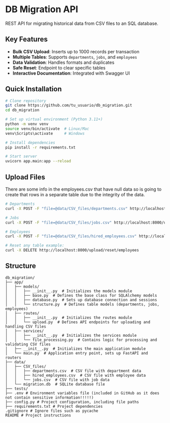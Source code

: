 # DB Migration API

REST API for migrating historical data from CSV files to an SQL database.


## Key Features
- **Bulk CSV Upload**: Inserts up to 1000 records per transaction  
- **Multiple Tables**: Supports `departments`, `jobs`, and `employees`  
- **Data Validation**: Handles formats and duplicates  
- **Safe Reset**: Endpoint to clear specific tables  
- **Interactive Documentation**: Integrated with Swagger UI  

## Quick Installation

```bash
# Clone repository
git clone https://github.com/tu_usuario/db_migration.git
cd db_migration

# Set up virtual environment (Python 3.11+)
python -m venv venv
source venv/bin/activate  # Linux/Mac
venv\Scripts\activate     # Windows

# Install dependencies
pip install -r requirements.txt

# Start server
uvicorn app.main:app --reload
```

## Upload Files

There are some info in the employees.csv that have null data so is going to create that rows in a separate table due to the integrity of the data.

```bash
# Departments
curl -X POST -F "file=@data/CSV_files/departments.csv" http://localhost:8000/upload/csv/departments

# Jobs
curl -X POST -F "file=@data/CSV_files/jobs.csv" http://localhost:8000/upload/csv/jobs

# Employees
curl -X POST -F "file=@data/CSV_files/hired_employees.csv" http://localhost:8000/upload/csv/employees

# Reset any table example:
curl -X DELETE http://localhost:8000/upload/reset/employees
```

## Structure
```
db_migration/
├── app/
│   ├── models/
│   │   ├── __init__.py  # Initializes the models module
│   │   ├── base.py  # Defines the base class for SQLAlchemy models
│   │   ├── database.py  # Sets up database connection and sessions
│   │   └── structure.py  # Defines table models (departments, jobs, employees)
│   ├── routes/
│   │   ├── __init__.py  # Initializes the routes module
│   │   └── upload.py  # Defines API endpoints for uploading and handling CSV files
│   ├── services/
│   │   ├── __init__.py  # Initializes the services module
│   │   └── file_processing.py  # Contains logic for processing and validating CSV files
│   ├── __init__.py  # Initializes the main application module
│   └── main.py  # Application entry point, sets up FastAPI and routers
├── data/
│   ├── CSV_files/
│   │   ├── departments.csv  # CSV file with department data
│   │   ├── hired_employees.csv  # CSV file with employee data
│   │   └── jobs.csv  # CSV file with job data
│   └── migration.db  # SQLite database file
├── tests/
├── .env # Environment variables file (included in GitHub as it does not contain sensitive information!!!!!)
├── config.py # Project configuration, including file paths
├── requirements.txt # Project dependencies
.gitignore # Ignore files such as pycache
README # Project instructions
```
